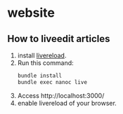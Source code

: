 # website

## How to liveedit articles
1. install [livereload](http://livereload.com/).
2. Run this command: 
    ```bash
    bundle install
    bundle exec nanoc live
    ```
3. Access http://localhost:3000/ 
4. enable livereload of your browser.
